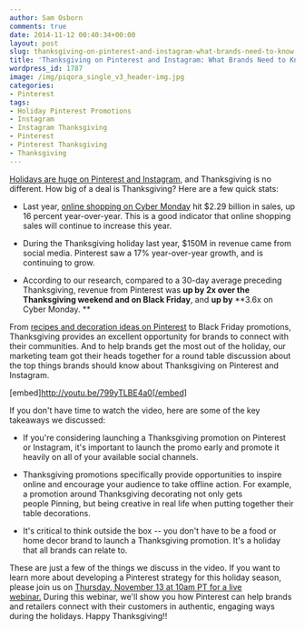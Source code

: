 ```yaml
---
author: Sam Osborn
comments: true
date: 2014-11-12 00:40:34+00:00
layout: post
slug: thanksgiving-on-pinterest-and-instagram-what-brands-need-to-know
title: 'Thanksgiving on Pinterest and Instagram: What Brands Need to Know'
wordpress_id: 1787
image: /img/piqora_single_v3_header-img.jpg
categories:
- Pinterest
tags:
- Holiday Pinterest Promotions
- Instagram
- Instagram Thanksgiving
- Pinterest
- Pinterest Thanksgiving
- Thanksgiving
---
```


[Holidays are huge on Pinterest and Instagram](http://blog.piqora.com/top-tips-for-halloween-promotions-video/), and Thanksgiving is no different. How big of a deal is Thanksgiving? Here are a few quick stats:



	
  * Last year, [online shopping on Cyber Monday](http://www.cmo.com/articles/2013/11/20/cyber_monday_adi.html) hit $2.29 billion in sales, up 16 percent year-over-year. This is a good indicator that online shopping sales will continue to increase this year.

	
  * During the Thanksgiving holiday last year, $150M in revenue came from social media. Pinterest saw a 17% year-over-year growth, and is continuing to grow.

	
  * According to our research, compared to a 30-day average preceding Thanksgiving, revenue from Pinterest was **up by 2x over the Thanksgiving weekend and on Black Friday**, and **up by** **3.6x on Cyber Monday. **


From [recipes and decoration ideas on Pinterest](http://www.pinterest.com/search/pins/?q=thanksgiving&term_meta%5B%5D=thanksgiving%7Ctyped) to Black Friday promotions, Thanksgiving provides an excellent opportunity for brands to connect with their communities. And to help brands get the most out of the holiday, our marketing team got their heads together for a round table discussion about the top things brands should know about Thanksgiving on Pinterest and Instagram.

[embed]http://youtu.be/799yTLBE4a0[/embed]



If you don't have time to watch the video, here are some of the key takeaways we discussed:



	
  * If you're considering launching a Thanksgiving promotion on Pinterest or Instagram, it's important to launch the promo early and promote it heavily on all of your available social channels.

	
  * Thanksgiving promotions specifically provide opportunities to inspire online and encourage your audience to take offline action. For example, a promotion around Thanksgiving decorating not only gets people Pinning, but being creative in real life when putting together their table decorations.

	
  * It's critical to think outside the box -- you don't have to be a food or home decor brand to launch a Thanksgiving promotion. It's a holiday that all brands can relate to.


These are just a few of the things we discuss in the video. If you want to learn more about developing a Pinterest strategy for this holiday season, please join us on [Thursday, November 13 at 10am PT for a live webinar.](http://go.piqora.com/holiday-pinterest-webinar.html) During this webinar, we'll show you how Pinterest can help brands and retailers connect with their customers in authentic, engaging ways during the holidays. Happy Thanksgiving!!
